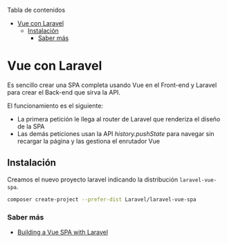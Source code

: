<!-- START doctoc generated TOC please keep comment here to allow auto update -->
<!-- DON'T EDIT THIS SECTION, INSTEAD RE-RUN doctoc TO UPDATE -->
Tabla de contenidos

- [Vue con Laravel](#vue-con-laravel)
  - [Instalación](#instalaci%C3%B3n)
    - [Saber más](#saber-m%C3%A1s)

<!-- END doctoc generated TOC please keep comment here to allow auto update -->

# Vue con Laravel
Es sencillo crear una SPA completa usando Vue en el Front-end y Laravel para crear el Back-end que sirva la API.

El funcionamiento es el siguiente:
* La primera petición le llega al router de Laravel que renderiza el diseño de la SPA
* Las demás peticiones usan la API _history.pushState_ para navegar sin recargar la página y las gestiona el enrutador Vue

## Instalación
Creamos el nuevo proyecto laravel indicando la distribución `laravel-vue-spa`.
```bash
composer create-project --prefer-dist Laravel/laravel-vue-spa
```

### Saber más
* [Building a Vue SPA with Laravel](https://laravel-news.com/using-vue-router-laravel)
